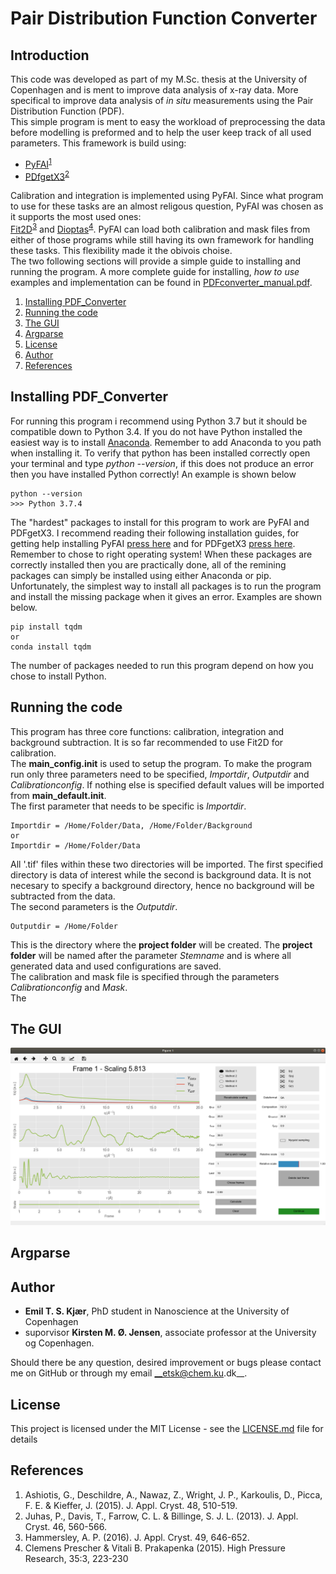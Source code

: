 # Pair Distribution Function Converter
## Introduction
This code was developed as part of my M.Sc. thesis at the University of Copenhagen and is ment to improve data
analysis of x-ray data. More specifical to improve data analysis of _in situ_ measurements using the Pair 
Distribution Function (PDF).   
This simple program is ment to easy the workload of preprocessing the data before modelling is preformed and to
help the user keep track of all used parameters. This framework is build using:
 
* [PyFAI](https://pyfai.readthedocs.io/en/latest/)<sup>[1](#references)</sup>
* [PDfgetX3](https://www.diffpy.org/products/pdfgetx.html)<sup>[2](#references)</sup>

Calibration and integration is implemented using PyFAI. Since what program to use for these tasks are 
an almost religous question, PyFAI was chosen as it supports the most used ones:  
[Fit2D](http://www.esrf.eu/computing/scientific/FIT2D/)<sup>[3](#references)</sup> and 
[Dioptas](http://www.clemensprescher.com/programs/dioptas)<sup>[4](#references)</sup>. 
PyFAI can load both calibration and mask files from either of those programs while still having its own framework for
handling these tasks. This flexibility made it the obivois choise.     
The two following sections will provide a simple guide to installing and running the program. 
A more complete guide for installing, _how to use_ examples and implementation 
can be found in [PDFconverter_manual.pdf](PDFconverter_manual.pdf).

1. [Installing PDF_Converter](#Installing-pdf-converter)
2. [Running the code](#running-the-code)
3. [The GUI](#the-gui)
4. [Argparse](#argparse)
5. [License](#license)
6. [Author](#author)
7. [References](#references)

## Installing PDF_Converter
For running this program i recommend using Python 3.7 but it should be compatible down to Python 3.4. If you do not have 
Python installed the easiest way is to install [Anaconda](https://www.anaconda.com/distribution/#windows). Remember to 
add Anaconda to you path when installing it. To verify that python has been installed correctly open your terminal and
type _python --version_, if this does not produce an error then you have installed Python correctly! An example is 
shown below
```
python --version
>>> Python 3.7.4
```
The "hardest" packages to install for this program to work are PyFAI and PDFgetX3. I recommend reading their following 
installation guides, for getting help installing PyFAI [press here](https://pyfai.readthedocs.io/en/latest/operations/index.html#detailed-installation-procedure-on-different-operating-system)
and for PDFgetX3 [press here](https://www.diffpy.org/doc/pdfgetx/2.0.0/install.html). Remember to chose to right operating system!
When these packages are correctly installed then you are practically done, all of the remining packages can simply be
installed using either Anaconda or pip. Unfortunately, the simplest way to install all packages is to run the program
and install the missing package when it gives an error. Examples are shown below.
````
pip install tqdm
or
conda install tqdm
````
The number of packages needed to run this program depend on how you chose to install Python.

## Running the code
This program has three core functions: calibration, integration and background subtraction. It is so far 
recommended to use Fit2D for calibration.  
The __main_config.init__ is used to setup the program. To make the program run only three parameters need to be specified,
*Importdir*, *Outputdir* and *Calibrationconfig*. If nothing else is specified default values will be imported from __main_default.init__.  
The first parameter that needs to be specific is *Importdir*.
````
Importdir = /Home/Folder/Data, /Home/Folder/Background
or
Importdir = /Home/Folder/Data
````
All '.tif' files within these two directories will be imported. The first specified directory is data of interest while 
the second is background data. It is not necesary to specify a background directory, hence no background will be subtracted
from the data.    
The second parameters is the *Outputdir*.
````angular2
Outputdir = /Home/Folder
```` 
This is the directory where the __project folder__ will be created. The __project folder__ will be named after 
the parameter _Stemname_ and is where all generated data and used configurations are saved.   
The calibration and mask file is specified through the parameters _Calibrationconfig_ and _Mask_.  
The 


## The GUI

![GUI example](./img/gui.png)

## Argparse


## Author
* __Emil T. S. Kjær__, PhD student in Nanoscience at the University of Copenhagen   
* suporvisor __Kirsten M. Ø. Jensen__, associate professor at the University og Copenhagen.  
 
Should there be any question, desired improvement or bugs please contact me on GitHub or 
through my email __etsk@chem.ku.dk__.

## License
This project is licensed under the MIT License - see the [LICENSE.md](LICENSE.md) file for details

## References 
1. Ashiotis, G., Deschildre, A., Nawaz, Z., Wright, J. P., Karkoulis, D., Picca, F. E. & Kieffer, J. (2015). J. Appl. Cryst. 48, 510-519.
2. Juhas, P., Davis, T., Farrow, C. L. & Billinge, S. J. L. (2013). J. Appl. Cryst. 46, 560-566.
3. Hammersley, A. P. (2016). J. Appl. Cryst. 49, 646-652.
4. Clemens Prescher & Vitali B. Prakapenka (2015). High Pressure Research, 35:3, 223-230
